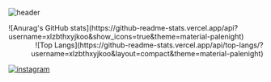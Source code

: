 
![header](https://capsule-render.vercel.app/api?type=waving&color=DCCBED&height=260&section=header&text=YeJi%20Koo&fontSize=70&fontColor=FFFFFF)

<div align="left">
![Anurag's GitHub stats](https://github-readme-stats.vercel.app/api?username=xlzbthxyjkoo&show_icons=true&theme=material-palenight)
</div>

<div align="right">
![Top Langs](https://github-readme-stats.vercel.app/api/top-langs/?username=xlzbthxyjkoo&layout=compact&theme=material-palenight)
</div>

<a href="https://www.instagram.com/yejikoo/" target="_blank"><img alt="instagram" src ="https://img.shields.io/badge/instagram-E4405F.svg?&style=for-the-badge&logo=instagram&logoColor=white"/></a>

